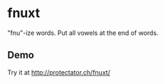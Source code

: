 fnuxt
=====

"fnu"-ize words. Put all vowels at the end of words.

Demo
----

Try it at http://protectator.ch/fnuxt/
